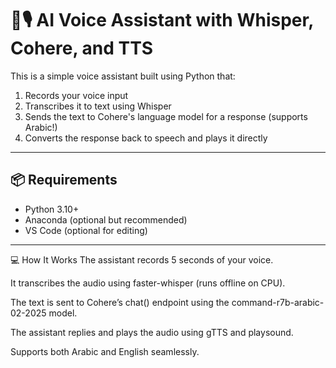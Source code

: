 # 🧠🎙️ AI Voice Assistant with Whisper, Cohere, and TTS

This is a simple voice assistant built using Python that:
1. Records your voice input
2. Transcribes it to text using Whisper
3. Sends the text to Cohere's language model for a response (supports Arabic!)
4. Converts the response back to speech and plays it directly

---

## 📦 Requirements

- Python 3.10+
- Anaconda (optional but recommended)
- VS Code (optional for editing)

---

💻 How It Works
The assistant records 5 seconds of your voice.

It transcribes the audio using faster-whisper (runs offline on CPU).

The text is sent to Cohere’s chat() endpoint using the command-r7b-arabic-02-2025 model.

The assistant replies and plays the audio using gTTS and playsound.

Supports both Arabic and English seamlessly.

